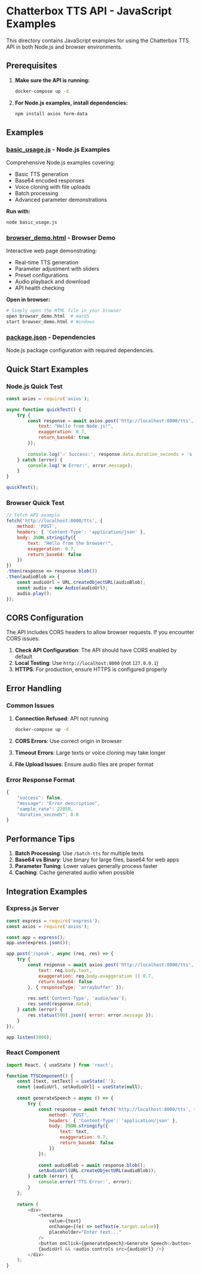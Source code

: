 # Chatterbox TTS API - JavaScript Examples

This directory contains JavaScript examples for using the Chatterbox TTS API in both Node.js and browser environments.

## Prerequisites

1. **Make sure the API is running:**
   ```bash
   docker-compose up -d
   ```

2. **For Node.js examples, install dependencies:**
   ```bash
   npm install axios form-data
   ```

## Examples

### [basic_usage.js](basic_usage.js) - Node.js Examples
Comprehensive Node.js examples covering:
- Basic TTS generation
- Base64 encoded responses  
- Voice cloning with file uploads
- Batch processing
- Advanced parameter demonstrations

**Run with:**
```bash
node basic_usage.js
```

### [browser_demo.html](browser_demo.html) - Browser Demo
Interactive web page demonstrating:
- Real-time TTS generation
- Parameter adjustment with sliders
- Preset configurations
- Audio playback and download
- API health checking

**Open in browser:**
```bash
# Simply open the HTML file in your browser
open browser_demo.html  # macOS
start browser_demo.html # Windows
```

### [package.json](package.json) - Dependencies
Node.js package configuration with required dependencies.

## Quick Start Examples

### Node.js Quick Test
```javascript
const axios = require('axios');

async function quickTest() {
    try {
        const response = await axios.post('http://localhost:8000/tts', {
            text: "Hello from Node.js!",
            exaggeration: 0.7,
            return_base64: true
        });
        
        console.log('✅ Success:', response.data.duration_seconds + 's of audio generated');
    } catch (error) {
        console.log('❌ Error:', error.message);
    }
}

quickTest();
```

### Browser Quick Test
```javascript
// Fetch API example
fetch('http://localhost:8000/tts', {
    method: 'POST',
    headers: { 'Content-Type': 'application/json' },
    body: JSON.stringify({
        text: "Hello from the browser!",
        exaggeration: 0.7,
        return_base64: false
    })
})
.then(response => response.blob())
.then(audioBlob => {
    const audioUrl = URL.createObjectURL(audioBlob);
    const audio = new Audio(audioUrl);
    audio.play();
});
```

## CORS Configuration

The API includes CORS headers to allow browser requests. If you encounter CORS issues:

1. **Check API Configuration**: The API should have CORS enabled by default
2. **Local Testing**: Use `http://localhost:8000` (not `127.0.0.1`)
3. **HTTPS**: For production, ensure HTTPS is configured properly

## Error Handling

### Common Issues

1. **Connection Refused**: API not running
   ```bash
   docker-compose up -d
   ```

2. **CORS Errors**: Use correct origin in browser
3. **Timeout Errors**: Large texts or voice cloning may take longer
4. **File Upload Issues**: Ensure audio files are proper format

### Error Response Format
```javascript
{
    "success": false,
    "message": "Error description",
    "sample_rate": 22050,
    "duration_seconds": 0.0
}
```

## Performance Tips

1. **Batch Processing**: Use `/batch-tts` for multiple texts
2. **Base64 vs Binary**: Use binary for large files, base64 for web apps
3. **Parameter Tuning**: Lower values generally process faster
4. **Caching**: Cache generated audio when possible

## Integration Examples

### Express.js Server
```javascript
const express = require('express');
const axios = require('axios');

const app = express();
app.use(express.json());

app.post('/speak', async (req, res) => {
    try {
        const response = await axios.post('http://localhost:8000/tts', {
            text: req.body.text,
            exaggeration: req.body.exaggeration || 0.7,
            return_base64: false
        }, { responseType: 'arraybuffer' });
        
        res.set('Content-Type', 'audio/wav');
        res.send(response.data);
    } catch (error) {
        res.status(500).json({ error: error.message });
    }
});

app.listen(3000);
```

### React Component
```javascript
import React, { useState } from 'react';

function TTSComponent() {
    const [text, setText] = useState('');
    const [audioUrl, setAudioUrl] = useState(null);
    
    const generateSpeech = async () => {
        try {
            const response = await fetch('http://localhost:8000/tts', {
                method: 'POST',
                headers: { 'Content-Type': 'application/json' },
                body: JSON.stringify({
                    text: text,
                    exaggeration: 0.7,
                    return_base64: false
                })
            });
            
            const audioBlob = await response.blob();
            setAudioUrl(URL.createObjectURL(audioBlob));
        } catch (error) {
            console.error('TTS Error:', error);
        }
    };
    
    return (
        <div>
            <textarea 
                value={text} 
                onChange={(e) => setText(e.target.value)}
                placeholder="Enter text..."
            />
            <button onClick={generateSpeech}>Generate Speech</button>
            {audioUrl && <audio controls src={audioUrl} />}
        </div>
    );
}
```
